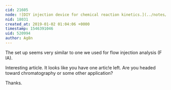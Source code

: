 ```yaml
---
cid: 21605
node: ![DIY injection device for chemical reaction kinetics.](../notes/JSummers/12-31-2018/diy-injection-device-for-chemical-reaction-kinetics)
nid: 18031
created_at: 2019-01-02 01:04:06 +0000
timestamp: 1546391046
uid: 520994
author: Ag8n
---
```


 The set up seems very similar to one we used for flow injection analysis (F IA).

Interesting article. It looks like you have one artic!e left.  Are you headed toward chromatography or some other application?

Thanks.